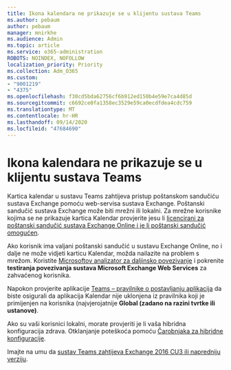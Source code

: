 ```yaml
---
title: Ikona kalendara ne prikazuje se u klijentu sustava Teams
ms.author: pebaum
author: pebaum
manager: mnirkhe
ms.audience: Admin
ms.topic: article
ms.service: o365-administration
ROBOTS: NOINDEX, NOFOLLOW
localization_priority: Priority
ms.collection: Adm_O365
ms.custom:
- "9001219"
- "4375"
ms.openlocfilehash: f30cd5bda62756cf6b912ed150b4e59e7ca4d85d
ms.sourcegitcommit: c6692ce0fa1358ec3529e59ca0ecdfdea4cdc759
ms.translationtype: MT
ms.contentlocale: hr-HR
ms.lasthandoff: 09/14/2020
ms.locfileid: "47684690"
---
```

# <a name="calendar-icon-not-showing-in-teams-client"></a>Ikona kalendara ne prikazuje se u klijentu sustava Teams

Kartica kalendar u sustavu Teams zahtijeva pristup poštanskom sandučiću sustava Exchange pomoću web-servisa sustava Exchange. Poštanski sandučić sustava Exchange može biti mrežni ili lokalni. Za mrežne korisnike kojima se ne prikazuje kartica Kalendar provjerite jesu li [licencirani za poštanski sandučić sustava Exchange Online i je li poštanski sandučić omogućen](https://docs.microsoft.com/exchange/recipients-in-exchange-online/create-user-mailboxes).

Ako korisnik ima valjani poštanski sandučić u sustavu Exchange Online, no i dalje ne može vidjeti karticu Kalendar, možda nailazite na problem s mrežom. Koristite [Microsoftov analizator za daljinsko povezivanje](https://testconnectivity.microsoft.com/) i pokrenite **testiranja povezivanja sustava Microsoft Exchange Web Services** za zahvaćenog korisnika.

Napokon provjerite aplikacije [Teams – pravilnike o postavljanju aplikacija](https://admin.teams.microsoft.com/policies/app-setup) da biste osigurali da aplikacija Kalendar nije uklonjena iz pravilnika koji je primijenjen na korisnika (najvjerojatnije **Global (zadano na razini tvrtke ili ustanove)**.

Ako su vaši korisnici lokalni, morate provjeriti je li vaša hibridna konfiguracija zdrava. Otklanjanje poteškoća pomoću [Čarobnjaka za hibridne konfiguracije](https://docs.microsoft.com/exchange/hybrid-deployment/hybrid-agent).

Imajte na umu da [sustav Teams zahtijeva Exchange 2016 CU3 ili napredniju verziju](https://docs.microsoft.com/microsoftteams/exchange-teams-interact).
